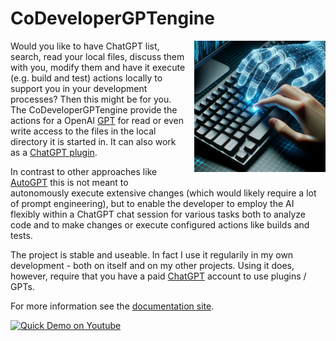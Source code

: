 # CoDeveloperGPTengine

<div style="float: right; margin-left: 1em; margin-bottom: 1em;">
    <img src="src/site/resources/images/dalle/joinedkeyboard1.png" alt="Joined Keyboard Image" style="width: 15em; height: auto;" />
</div>

Would you like to have ChatGPT list, search, read your local files, discuss them with you, modify them 
and have it execute (e.g. build and test)
actions locally to support you in your development processes? Then this might be for you. The CoDeveloperGPTengine
provide the actions for a OpenAI [GPT](https://openai.com/blog/introducing-gpts)
for read or even write access to the files in the local directory it is started in. 
It can also work as a [ChatGPT plugin](https://openai.com/blog/chatgpt-plugins).

In contrast to other approaches like [AutoGPT](https://github.com/Significant-Gravitas/AutoGPT) this is not meant to
autonomously execute extensive changes (which would likely require a lot of prompt engineering), but to enable the
developer to  employ the AI flexibly within a ChatGPT chat session for various tasks both to analyze code and to make
changes or execute configured actions like builds and tests.

The project is stable and useable. In fact I use it regularily in my own development - both on itself and on
my other projects. Using it does, however, require that you have a paid 
[ChatGPT](https://chat.openai.com/) account to use plugins / GPTs.

For more information see the [documentation site](https://CoDeveloperGPTengine.stoerr.net/).

[![Quick Demo on Youtube](https://img.youtube.com/vi/ubBhv2PUSEs/hqdefault.jpg)](https://www.youtube.com/watch?v=ubBhv2PUSEs)
